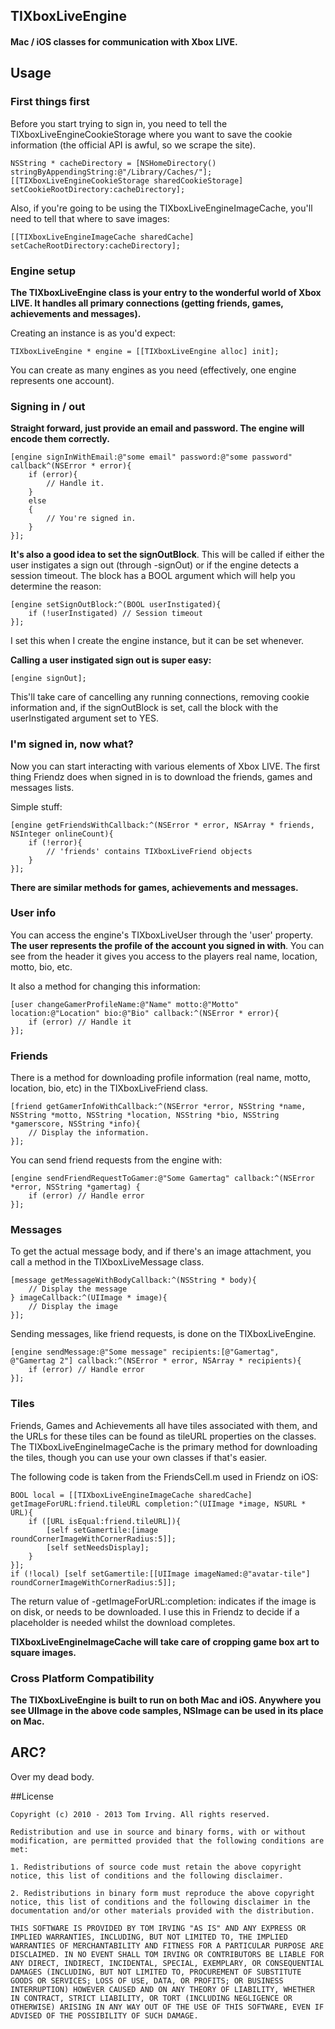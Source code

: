 ## TIXboxLiveEngine

#### Mac / iOS classes for communication with Xbox LIVE.

## Usage

### First things first

Before you start trying to sign in, you need to tell the TIXboxLiveEngineCookieStorage where you want to save the cookie information (the official API is awful, so we scrape the site).

	NSString * cacheDirectory = [NSHomeDirectory() stringByAppendingString:@"/Library/Caches/"];
	[[TIXboxLiveEngineCookieStorage sharedCookieStorage] setCookieRootDirectory:cacheDirectory];
	
Also, if you're going to be using the TIXboxLiveEngineImageCache, you'll need to tell that where to save images:

	[[TIXboxLiveEngineImageCache sharedCache] setCacheRootDirectory:cacheDirectory];
    
### Engine setup

**The TIXboxLiveEngine class is your entry to the wonderful world of Xbox LIVE. It handles all primary connections (getting friends, games, achievements and messages).**

Creating an instance is as you'd expect:

	TIXboxLiveEngine * engine = [[TIXboxLiveEngine alloc] init];
    
You can create as many engines as you need (effectively, one engine represents one account).
    
### Signing in / out

**Straight forward, just provide an email and password. The engine will encode them correctly.**

	[engine signInWithEmail:@"some email" password:@"some password" callback^(NSError * error){
		if (error){
			// Handle it.
		}
		else
		{
	    	// You're signed in.
		}
	}];
    
**It's also a good idea to set the signOutBlock**. This will be called if either the user instigates a sign out (through -signOut) or if the engine detects a session timeout. The block has a BOOL argument which will help you determine the reason:

	[engine setSignOutBlock:^(BOOL userInstigated){
		if (!userInstigated) // Session timeout
	}];
    
I set this when I create the engine instance, but it can be set whenever.

**Calling a user instigated sign out is super easy:**

	[engine signOut];
    
This'll take care of cancelling any running connections, removing cookie information and, if the signOutBlock is set, call the block with the userInstigated argument set to YES.

### I'm signed in, now what?

Now you can start interacting with various elements of Xbox LIVE. The first thing Friendz does when signed in is to download the friends, games and messages lists.

Simple stuff:

	[engine getFriendsWithCallback:^(NSError * error, NSArray * friends, NSInteger onlineCount){
		if (!error){
			// 'friends' contains TIXboxLiveFriend objects
		}
	}];
    
**There are similar methods for games, achievements and messages.**

### User info

You can access the engine's TIXboxLiveUser through the 'user' property. **The user represents the profile of the account you signed in with**. You can see from the header it gives you access to the players real name, location, motto, bio, etc.

It also a method for changing this information:

	[user changeGamerProfileName:@"Name" motto:@"Motto" location:@"Location" bio:@"Bio" callback:^(NSError * error){
		if (error) // Handle it
	}];
    
### Friends

There is a method for downloading profile information (real name, motto, location, bio, etc) in the TIXboxLiveFriend class.

	[friend getGamerInfoWithCallback:^(NSError *error, NSString *name, NSString *motto, NSString *location, NSString *bio, NSString *gamerscore, NSString *info){
		// Display the information.
	}];
	
You can send friend requests from the engine with:

	[engine sendFriendRequestToGamer:@"Some Gamertag" callback:^(NSError *error, NSString *gamertag) {
		if (error) // Handle error
	}];
	
### Messages

To get the actual message body, and if there's an image attachment, you call a method in the TIXboxLiveMessage class.

	[message getMessageWithBodyCallback:^(NSString * body){ 
		// Display the message 
	} imageCallback:^(UIImage * image){ 
		// Display the image				
	}];
	
Sending messages, like friend requests, is done on the TIXboxLiveEngine.

	[engine sendMessage:@"Some message" recipients:[@"Gamertag", @"Gamertag 2"] callback:^(NSError * error, NSArray * recipients){
		if (error) // Handle error
	}];

### Tiles

Friends, Games and Achievements all have tiles associated with them, and the URLs for these tiles can be found as tileURL properties on the classes. The TIXboxLiveEngineImageCache is the primary method for downloading the tiles, though you can use your own classes if that's easier.

The following code is taken from the FriendsCell.m used in Friendz on iOS:

    BOOL local = [[TIXboxLiveEngineImageCache sharedCache] getImageForURL:friend.tileURL completion:^(UIImage *image, NSURL * URL){
		if ([URL isEqual:friend.tileURL]){
			[self setGamertile:[image roundCornerImageWithCornerRadius:5]];
			[self setNeedsDisplay];
		}
	}];
	if (!local) [self setGamertile:[[UIImage imageNamed:@"avatar-tile"] roundCornerImageWithCornerRadius:5]];
	
The return value of -getImageForURL:completion: indicates if the image is on disk, or needs to be downloaded. I use this in Friendz to decide if a placeholder is needed whilst the download completes.

**TIXboxLiveEngineImageCache will take care of cropping game box art to square images.**

### Cross Platform Compatibility

**The TIXboxLiveEngine is built to run on both Mac and iOS. Anywhere you see UIImage in the above code samples, NSImage can be used in its place on Mac.**

## ARC?

Over my dead body.

##License

	Copyright (c) 2010 - 2013 Tom Irving. All rights reserved.

	Redistribution and use in source and binary forms, with or without modification, are permitted provided that the following conditions are met:

	1. Redistributions of source code must retain the above copyright notice, this list of conditions and the following disclaimer.

	2. Redistributions in binary form must reproduce the above copyright notice, this list of conditions and the following disclaimer in the documentation and/or other materials provided with the distribution.

	THIS SOFTWARE IS PROVIDED BY TOM IRVING "AS IS" AND ANY EXPRESS OR IMPLIED WARRANTIES, INCLUDING, BUT NOT LIMITED TO, THE IMPLIED WARRANTIES OF MERCHANTABILITY AND FITNESS FOR A PARTICULAR PURPOSE ARE DISCLAIMED. IN NO EVENT SHALL TOM IRVING OR CONTRIBUTORS BE LIABLE FOR ANY DIRECT, INDIRECT, INCIDENTAL, SPECIAL, EXEMPLARY, OR CONSEQUENTIAL DAMAGES (INCLUDING, BUT NOT LIMITED TO, PROCUREMENT OF SUBSTITUTE GOODS OR SERVICES; LOSS OF USE, DATA, OR PROFITS; OR BUSINESS INTERRUPTION) HOWEVER CAUSED AND ON ANY THEORY OF LIABILITY, WHETHER IN CONTRACT, STRICT LIABILITY, OR TORT (INCLUDING NEGLIGENCE OR OTHERWISE) ARISING IN ANY WAY OUT OF THE USE OF THIS SOFTWARE, EVEN IF ADVISED OF THE POSSIBILITY OF SUCH DAMAGE.